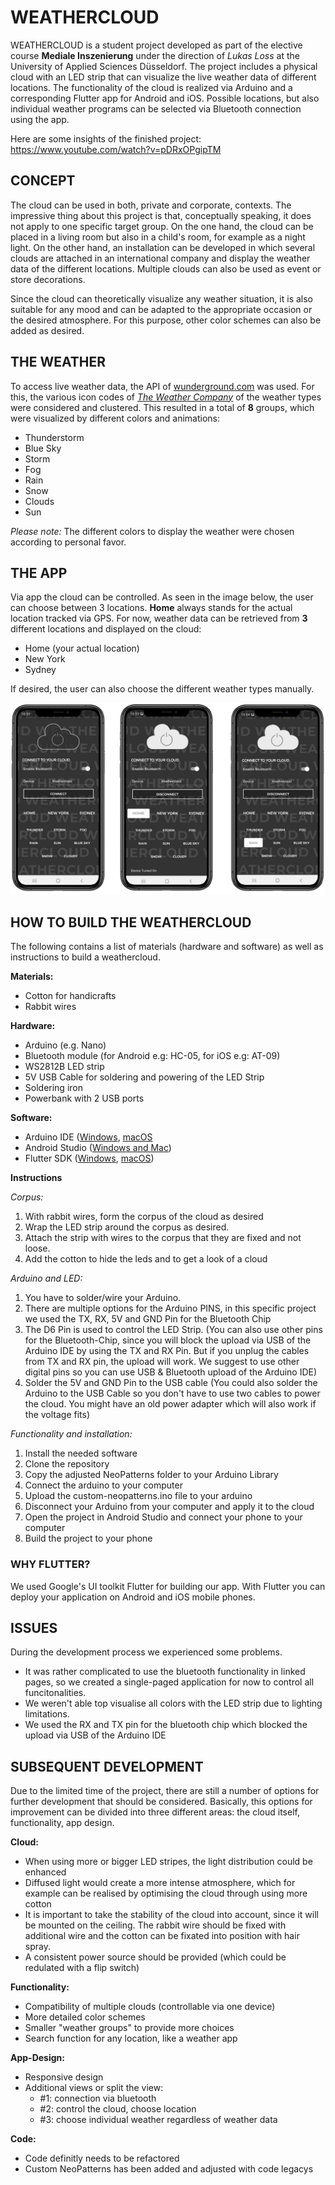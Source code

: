 # WEATHERCLOUD
WEATHERCLOUD is a student project developed as part of the elective course **Mediale Inszenierung** under the direction of *Lukas Loss* at the University of Applied Sciences Düsseldorf. The project includes a physical cloud with an LED strip that can visualize the live weather data of different locations. The functionality of the cloud is realized via Arduino and a corresponding Flutter app for Android and iOS. Possible locations, but also individual weather programs can be selected via Bluetooth connection using the app.

Here are some insights of the finished project: https://www.youtube.com/watch?v=pDRxOPgipTM


## CONCEPT
The cloud can be used in both, private and corporate, contexts. The impressive thing about this project is that, conceptually speaking, it does not apply to one specific target group. On the one hand, the cloud can be placed in a living room but also in a child's room, for example as a night light. On the other hand, an installation can be developed in which several clouds are attached in an international company and display the weather data of the different locations. Multiple clouds can also be used as event or store decorations. 

Since the cloud can theoretically visualize any weather situation, it is also suitable for any mood and can be adapted to the appropriate occasion or the desired atmosphere. For this purpose, other color schemes can also be added as desired.

## THE WEATHER
To access live weather data, the API of [wunderground.com](https://www.wunderground.com/) was used. For this, the various icon codes of [*The Weather Company*](https://docs.google.com/document/d/1qpc4QN3YDpGDGGNYVINh7tfeulcZ4fxPSC5f4KzpR_U/edit) of the weather types were considered and clustered. This resulted in a total of **8** groups, which were visualized by different colors and animations:

- Thunderstorm
- Blue Sky
- Storm
- Fog
- Rain
- Snow
- Clouds
- Sun

*Please note:*
The different colors to display the weather were chosen according to personal favor.

## THE APP
Via app the cloud can be controlled. As seen in the image below, the user can choose between 3 locations. **Home** always stands for the actual location tracked via GPS. For now, weather data can be retrieved from **3** different locations and displayed on the cloud:
- Home (your actual location)
- New York
- Sydney

If desired, the user can also choose the different weather types manually.

![App for cloud controll](resources/AppFoto.png)

## HOW TO BUILD THE WEATHERCLOUD
The following contains a list of materials (hardware and software) as well as instructions to build a weathercloud.

**Materials:**
- Cotton for handicrafts
- Rabbit wires

**Hardware:**
- Arduino (e.g. Nano)
- Bluetooth module (for Android e.g: HC-05, for iOS e.g: AT-09)
- WS2812B LED strip
- 5V USB Cable for soldering and powering of the LED Strip
- Soldering iron
- Powerbank with 2 USB ports

**Software:**
- Arduino IDE ([Windows](https://www.arduino.cc/en/guide/windows#toc1), [macOS](https://www.arduino.cc/en/guide/macOSX)
- Android Studio ([Windows and Mac](https://developer.android.com/studio#downloads))
- Flutter SDK ([Windows](https://flutter.dev/docs/get-started/install/windows), [macOS](https://flutter.dev/docs/get-started/install/macos))

**Instructions**

*Corpus:*
1. With rabbit wires, form the corpus of the cloud as desired
2. Wrap the LED strip around the corpus as desired. 
3. Attach the strip with wires to the corpus that they are fixed and not loose.
4. Add the cotton to hide the leds and to get a look of a cloud

*Arduino and LED:*
1. You have to solder/wire your Arduino. 
2. There are multiple options for the Arduino PINS, in this specific project we used the TX, RX, 5V and GND Pin for the Bluetooth Chip 
3. The D6 Pin is used to control the LED Strip. 
(You can also use other pins for the Bluetooth-Chip, since you will block the upload via USB of the Arduino IDE by using the TX and RX Pin. But if you unplug the cables from TX and RX pin, the upload will work. We suggest to use other digital pins so you can use USB & Bluetooth upload of the Arduino IDE)
4. Solder the 5V and GND Pin to the USB cable
(You could also solder the Arduino to the USB Cable so you don't have to use two cables to power the cloud. You might have an old power adapter which will also work if the voltage fits)

*Functionality and installation:*
1. Install the needed software
2. Clone the repository
3. Copy the adjusted NeoPatterns folder to your Arduino Library
4. Connect the arduino to your computer
5. Upload the custom-neopatterns.ino file to your arduino
6. Disconnect your Arduino from your computer and apply it to the cloud
7. Open the project in Android Studio and connect your phone to your computer
8. Build the project to your phone

### WHY FLUTTER?
We used Google's UI toolkit Flutter for building our app. With Flutter you can deploy your application on Android and iOS mobile phones.

## ISSUES
During the development process we experienced some problems.
- It was rather complicated to use the bluetooth functionality in linked pages, so we created a single-paged application for now to control all funcitonalities.
- We weren't able top visualise all colors with the LED strip due to lighting limitations. 
- We used the RX and TX pin for the bluetooth chip which blocked the upload via USB of the Arduino IDE

## SUBSEQUENT DEVELOPMENT
Due to the limited time of the project, there are still a number of options for further development that should be considered. Basically, this options for improvement can be divided into three different areas: the cloud itself, functionality, app design.

**Cloud:**
- When using more or bigger LED stripes, the light distribution could be enhanced
- Diffused light would create a more intense atmosphere, which for example can be realised by optimising the cloud through using more cotton
- It is important to take the stability of the cloud into account, since it will be mounted on the ceiling. The rabbit wire should be fixed with additional wire and the cotton can be fixated into position with hair spray. 
- A consistent power source should be provided (which could be redulated with a flip switch)

**Functionality:**
- Compatibility of multiple clouds (controllable via one device)
- More detailed color schemes
- Smaller "weather groups" to provide more choices
- Search function for any location, like a weather app

**App-Design:**
- Responsive design
- Additional views or split the view:
  - #1: connection via bluetooth
  - #2: control the cloud, choose location
  - #3: choose individual weather regardless of weather data

**Code:**
- Code definitly needs to be refactored
- Custom NeoPatterns has been added and adjusted with code legacys
